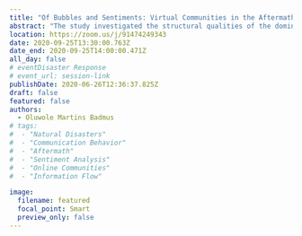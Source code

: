 ```yaml
---
title: "Of Bubbles and Sentiments: Virtual Communities in the Aftermath of Dorian"
abstract: "The study investigated the structural qualities of the dominant virtual Twitter communities enduring in the aftermath of a natural disaster and how they influence the flow of information among social actors in the network. By employing a combination of textual and social network analyses on tweets associated with Hurricane Dorian, the study reinforces the findings of previous studies that information propagation is determined by nature of interactional communities built in the different stages of an emergency event and that sentiments and choice of user message keywords follow along the lines of geographical proximity to the affected zines. Engagements among social actors led to formation of virtual communities that were found to be dominated by hierarchical, polarized and insulated structural features which characteristically determine their information propagation patterns. These information community clusters demonstrate highly defined boundaries with sparse overlaps. Also, political and media actors demonstrate the most influences during this phase of the disaster. Implications of these findings for both research and practice as well as the limitations of research findings were discussed"
location: https://zoom.us/j/91474249343
date: 2020-09-25T13:30:00.763Z
date_end: 2020-09-25T14:00:00.471Z
all_day: false
# eventDisaster Response
# event_url: session-link
publishDate: 2020-06-26T12:36:37.825Z
draft: false
featured: false
authors:
  - Oluwole Martins Badmus
# tags:
#  - "Natural Disasters"
#  - "Communication Behavior"
#  - "Aftermath"
#  - "Sentiment Analysis"
#  - "Online Communities"
#  - "Information Flow"

image:
  filename: featured
  focal_point: Smart
  preview_only: false
---
```

